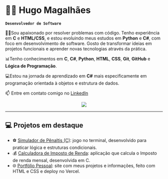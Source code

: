 # 👨‍💻 Hugo Magalhães

**`Desenvolvedor de Software`**

🙋‍♂️Sou apaixonado por resolver problemas com código. Tenho experiência em **C** e **HTML/CSS**, e estou evoluindo meus estudos em **Python** e **C#**, com foco em desenvolvimento de software. Gosto de transformar ideias em projetos funcionais e aprender novas tecnologias através da prática.

📊Tenho conhecimentos em **C**, **C#**, **Python**, **HTML**, **CSS**, **Git**, **GitHub** e **Lógica de Programação**.

💻Estou na jornada de aprendizado em **C#** mais especificamente em programação orientada à objetos e estrutura de dados.

📫 Entre em contato comigo no [LinkedIn](https://www.linkedin.com/in/hugosmagalhaes)

  <div align="center"> 
  <a href = "mailto:hugomagalhaesbds@gmail.com"><img src="https://img.shields.io/badge/-Gmail-%23333?style=for-the-badge&logo=gmail&logoColor=white" target="_blank"></a>
  </div>

___


## 💻 Projetos em destaque
- ⚽ [Simulador de Pênaltis (C)](https://github.com/hugosouzamagalhaes/simulador-penaltis-c): jogo no terminal, desenvolvido para praticar lógica e estruturas condicionais.  
- 💰 [Calculadora de Imposto de Renda](https://github.com/hugosouzamagalhaes/IR-calc): aplicação que calcula o Imposto de renda mensal, desenvolvida em C.  
- 🌐 [Portfólio Pessoal](https://github.com/hugosouzamagalhaes/Portfolio): site com meus projetos e informações, feito com HTML e CSS e deploy no Vercel.  




